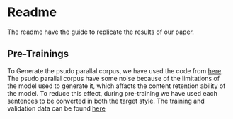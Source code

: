 # Readme
The readme have the guide to replicate the results of our paper.
## Pre-Trainings
To Generate the psudo parallal corpus, we have used the code from [here](https://github.com/agaralabs/transformer-drg-style-transfer). The psudo parallal corpus have some noise because of the limitations of the model used to generate it, which affacts the content retention ability of the model. To reduce this effect, during pre-training we have used each sentences to be converted in both the target style. The training and validation data can be found [here](https://github.com/agaralabs/rl-st/tree/master/dataset)
